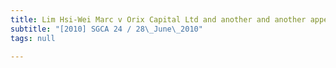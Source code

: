 ```yaml
---
title: Lim Hsi-Wei Marc v Orix Capital Ltd and another and another appeal
subtitle: "[2010] SGCA 24 / 28\_June\_2010"
tags: null

---
```


